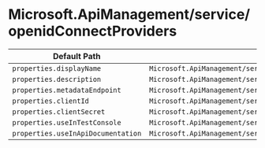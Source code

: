 # Microsoft.ApiManagement/service/openidConnectProviders

| Default Path | Alias |
|---|---|
| `properties.displayName` | `Microsoft.ApiManagement/service/openidConnectProviders/displayName` |
| `properties.description` | `Microsoft.ApiManagement/service/openidConnectProviders/description` |
| `properties.metadataEndpoint` | `Microsoft.ApiManagement/service/openidConnectProviders/metadataEndpoint` |
| `properties.clientId` | `Microsoft.ApiManagement/service/openidConnectProviders/clientId` |
| `properties.clientSecret` | `Microsoft.ApiManagement/service/openidConnectProviders/clientSecret` |
| `properties.useInTestConsole` | `Microsoft.ApiManagement/service/openidConnectProviders/useInTestConsole` |
| `properties.useInApiDocumentation` | `Microsoft.ApiManagement/service/openidConnectProviders/useInApiDocumentation` |

